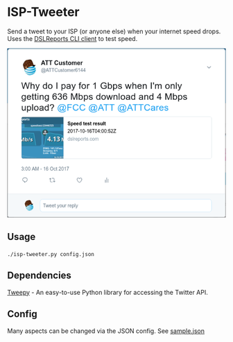 # ISP-Tweeter

Send a tweet to your ISP (or anyone else) when your internet speed drops. Uses the [DSLReports CLI client](https://www.dslreports.com/forum/speedtestbinary) to test speed.

![screenshot: tweet](tweet.png)

## Usage

`./isp-tweeter.py config.json`

## Dependencies

[Tweepy](http://www.tweepy.org/) - An easy-to-use Python library for accessing the Twitter API.

## Config

Many aspects can be changed via the JSON config. See [sample.json](sample.json)
